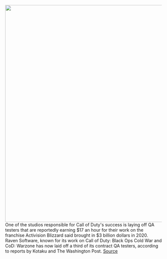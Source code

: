 <img src='https://cdn.vox-cdn.com/thumbor/--yPtoybXszhK_AwxjMEFCblwQI=/0x0:1920x1082/1200x800/filters:focal(205x314:511x620)/cdn.vox-cdn.com/uploads/chorus_image/image/70227151/WZP_S1_ANNOUNCEMENT_TOUT.0.jpg' width='700px' /><br/>
One of the studios responsible for Call of Duty's success is laying off QA testers that are reportedly earning $17 an hour for their work on the franchise Activision Blizzard said brought in $3 billion dollars in 2020. Raven Software, known for its work on Call of Duty: Black Ops Cold War and CoD: Warzone has now laid off a third of its contract QA testers, according to reports by Kotaku and The Washington Post.
<a href='https://www.theverge.com/2021/12/3/22816827/raven-software-qa-contractor-layoff-activision-blizzard-call-of-duty'> Source <a/>